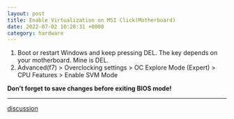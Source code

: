 ```yaml
---
layout: post
title: Enable Virtualization on MSI Click(Motherboard)
date: 2022-07-02 10:20:31 +0000
category: hardware
---
```


1. Boot or restart Windows and keep pressing DEL. The key depends on your motherboard. Mine is DEL.
2. Advanced(f7) > Overclocking settings > OC Explore Mode (Expert) > CPU Features > Enable SVM Mode

**Don't forget to save changes before exiting BIOS mode!**

---
[discussion](https://github.com/junkpiano/til/issues/1)
